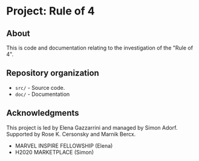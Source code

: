# Project: Rule of 4

## About

This is code and documentation relating to the investigation of the "Rule of 4".

## Repository organization

- `src/` - Source code.
- `doc/` - Documentation

## Acknowledgments

This project is led by Elena Gazzarrini and managed by Simon Adorf.
Supported by Rose K. Cersonsky and Marnik Bercx.

 - MARVEL INSPIRE FELLOWSHIP (Elena)
 - H2020 MARKETPLACE (Simon)
